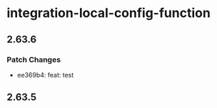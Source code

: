 # integration-local-config-function

## 2.63.6

### Patch Changes

- ee369b4: feat: test

## 2.63.5
